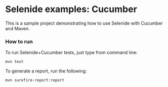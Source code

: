 Selenide examples: Cucumber
========================

This is a sample project demonstrating how to use Selenide with Cucumber and Maven.

### How to run

To run Selenide+Cucumber tests, just type from command line:

```
mvn test
```

To generate a report, run the following:

```
mvn surefire-report:report
```

